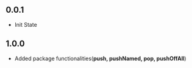 ## 0.0.1

* Init State

## 1.0.0

* Added package functionalities(**push, pushNamed, pop, pushOffAll**)